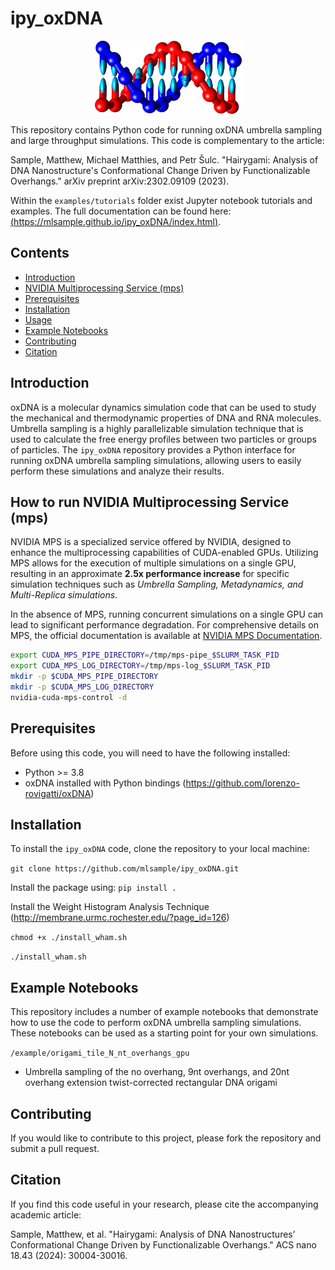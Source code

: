 # ipy_oxDNA
<center>
<img src="oxDNA.png">
</center>

This repository contains Python code for running oxDNA umbrella sampling and large throughput simulations. This code is complementary to the article:

Sample, Matthew, Michael Matthies, and Petr Šulc. "Hairygami: Analysis of DNA Nanostructure's Conformational Change Driven by Functionalizable Overhangs." arXiv preprint arXiv:2302.09109 (2023).

Within the `examples/tutorials` folder exist Jupyter notebook tutorials and examples. The full documentation can be found here:[(https://mlsample.github.io/ipy_oxDNA/index.html)](https://mlsample.github.io/hairygami_umbrella_sampling/).

## Contents
- [Introduction](#introduction)
- [NVIDIA Multiprocessing Service (mps)](#how-to-run-nvidia-multiprocessing-service-mps)
- [Prerequisites](#prerequisites)
- [Installation](#installation)
- [Usage](#usage)
- [Example Notebooks](#example-notebooks)
- [Contributing](#contributing)
- [Citation](#citation)

## Introduction
oxDNA is a molecular dynamics simulation code that can be used to study the mechanical and thermodynamic properties of DNA and RNA molecules. Umbrella sampling is a highly parallelizable simulation technique that is used to calculate the free energy profiles between two particles or groups of particles. The `ipy_oxDNA` repository provides a Python interface for running oxDNA umbrella sampling simulations, allowing users to easily perform these simulations and analyze their results.

## How to run NVIDIA Multiprocessing Service (mps)
NVIDIA MPS is a specialized service offered by NVIDIA, designed to enhance the multiprocessing capabilities of CUDA-enabled GPUs. Utilizing MPS allows for the execution of multiple simulations on a single GPU, resulting in an approximate **2.5x performance increase** for specific simulation techniques such as *Umbrella Sampling, Metadynamics, and Multi-Replica simulations*.

In the absence of MPS, running concurrent simulations on a single GPU can lead to significant performance degradation. For comprehensive details on MPS, the official documentation is available at [NVIDIA MPS Documentation](https://docs.nvidia.com/deploy/mps/index.html).

```bash
export CUDA_MPS_PIPE_DIRECTORY=/tmp/mps-pipe_$SLURM_TASK_PID
export CUDA_MPS_LOG_DIRECTORY=/tmp/mps-log_$SLURM_TASK_PID
mkdir -p $CUDA_MPS_PIPE_DIRECTORY
mkdir -p $CUDA_MPS_LOG_DIRECTORY
nvidia-cuda-mps-control -d
```

## Prerequisites
Before using this code, you will need to have the following installed:

- Python >= 3.8
- oxDNA installed with Python bindings (https://github.com/lorenzo-rovigatti/oxDNA)

## Installation
To install the `ipy_oxDNA` code, clone the repository to your local machine:

`git clone https://github.com/mlsample/ipy_oxDNA.git`

Install the package using:
`pip install .`

Install the Weight Histogram Analysis Technique (http://membrane.urmc.rochester.edu/?page_id=126)

`chmod +x ./install_wham.sh`

`./install_wham.sh`

## Example Notebooks
This repository includes a number of example notebooks that demonstrate how to use the code to perform oxDNA umbrella sampling simulations. These notebooks can be used as a starting point for your own simulations.

`/example/origami_tile_N_nt_overhangs_gpu`
- Umbrella sampling of the no overhang, 9nt overhangs, and 20nt overhang extension twist-corrected rectangular DNA origami

## Contributing
If you would like to contribute to this project, please fork the repository and submit a pull request.

## Citation
If you find this code useful in your research, please cite the accompanying academic article:

Sample, Matthew, et al. "Hairygami: Analysis of DNA Nanostructures’ Conformational Change Driven by Functionalizable Overhangs." ACS nano 18.43 (2024): 30004-30016.
